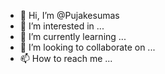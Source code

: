 - 👋 Hi, I’m @Pujakesumas
- 👀 I’m interested in ...
- 🌱 I’m currently learning ...
- 💞️ I’m looking to collaborate on ...
- 📫 How to reach me ...

<!---
Pujakesumas/Pujakesumas is a ✨ special ✨ repository because its `README.md` (this file) appears on your GitHub profile.
You can click the Preview link to take a look at your changes.
--->
